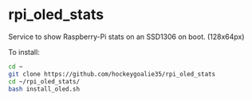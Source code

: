 # rpi_oled_stats
Service to show Raspberry-Pi stats on an SSD1306 on boot. (128x64px)

To install:

```bash
cd ~
git clone https://github.com/hockeygoalie35/rpi_oled_stats
cd ~/rpi_oled_stats/
bash install_oled.sh


